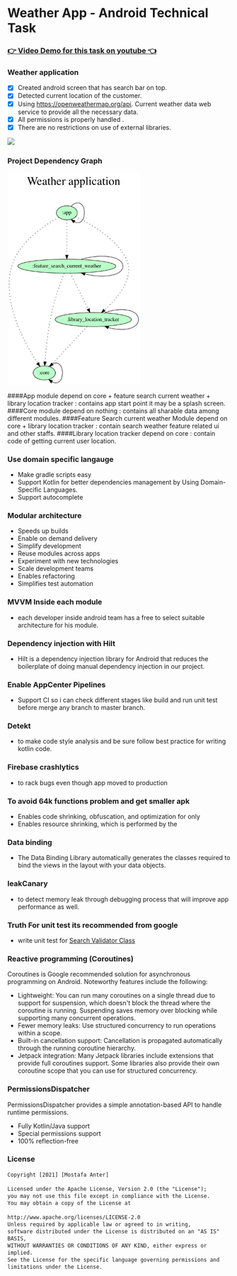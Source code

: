 # Weather App - Android Technical Task #

### [👉 Video Demo for this task on youtube 👈](https://youtu.be/_jTwuhQ3rqc)

### Weather application
 - [x] Created android screen that has search bar on top.
 - [x] Detected current location of the customer.
 - [x] Using https://openweathermap.org/api. Current weather data web service to provide all the necessary data.
 - [x] All permissions is properly handled .
 - [x] There are no restrictions on use of external libraries.
 
 <img src="https://github.com/MostafaAnter/Android_Technical_Task/blob/master/task.gif" width="300">
 
### Project Dependency Graph ###
<img src="https://raw.githubusercontent.com/MostafaAnter/Weather_application/master/project.dot.png" width="300">

####App module
depend on core + feature search current weather + library location tracker : contains app start point it may be a splash screen.
####Core module
depend on nothing  : contains all sharable data among different modules.
####Feature Search current weather Module
depend on core + library location tracker : contain search weather feature related ui and other staffs.
####Library location tracker
depend on core : contain code of getting current user location.

### Use domain specific langauge ###
- Make gradle scripts easy
- Support Kotlin for better dependencies management by Using Domain-Specific Languages.
- Support autocomplete

### Modular architecture ###
- Speeds up builds
- Enable on demand delivery
- Simplify development
- Reuse modules across apps
- Experiment with new technologies
- Scale development teams
- Enables refactoring
- Simplifies test automation

### MVVM Inside each module 
- each developer inside android team has a free to select suitable architecture for his module. 

### Dependency injection with Hilt ###
- Hilt is a dependency injection library for Android that reduces the boilerplate of doing manual dependency injection in our project.

### Enable AppCenter Pipelines ###
- Support CI so i can check different stages like build and run unit test 
before merge any branch to master branch.

### Detekt ###
- to make code style analysis and be sure follow best practice for writing kotlin code.

### Firebase crashlytics ###
- to rack bugs even though app moved to production

### To avoid 64k functions problem and get smaller apk ###
- Enables code shrinking, obfuscation, and optimization for only
- Enables resource shrinking, which is performed by the

### Data binding
- The Data Binding Library automatically generates the classes required to bind the views in the layout with your data objects.

### leakCanary 
- to detect memory leak through debugging process that will improve app performance as well. 

### Truth For unit test its recommended from google
- write unit test for [Search Validator Class](https://github.com/MostafaAnter/Weather_application/blob/master/feature_search_current_weather/src/test/java/app/anter/feature_search_current_weather/ui/usecase/SearchValidatorTest.kt)

### Reactive programming (Coroutines)
Coroutines is Google recommended solution for asynchronous programming on Android. Noteworthy features include the following:

- Lightweight: You can run many coroutines on a single thread due to support for suspension, which doesn't block the thread where the coroutine is running. Suspending saves memory over blocking while supporting many concurrent operations.
- Fewer memory leaks: Use structured concurrency to run operations within a scope.
- Built-in cancellation support: Cancellation is propagated automatically through the running coroutine hierarchy.
- Jetpack integration: Many Jetpack libraries include extensions that provide full coroutines support. Some libraries also provide their own coroutine scope that you can use for structured concurrency.

### PermissionsDispatcher ###
PermissionsDispatcher provides a simple annotation-based API to handle runtime permissions.
- Fully Kotlin/Java support
- Special permissions support
- 100% reflection-free


### License
    Copyright [2021] [Mostafa Anter]

    Licensed under the Apache License, Version 2.0 (the "License");
    you may not use this file except in compliance with the License.
    You may obtain a copy of the License at

    http://www.apache.org/licenses/LICENSE-2.0
    Unless required by applicable law or agreed to in writing,
    software distributed under the License is distributed on an "AS IS" BASIS,
    WITHOUT WARRANTIES OR CONDITIONS OF ANY KIND, either express or implied. 
    See the License for the specific language governing permissions and limitations under the License.

